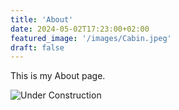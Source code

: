 ```yaml
---
title: 'About'
date: 2024-05-02T17:23:00+02:00
featured_image: '/images/Cabin.jpeg'
draft: false
---
```


This is my About page.

![Under Construction](/images/construction.gif)